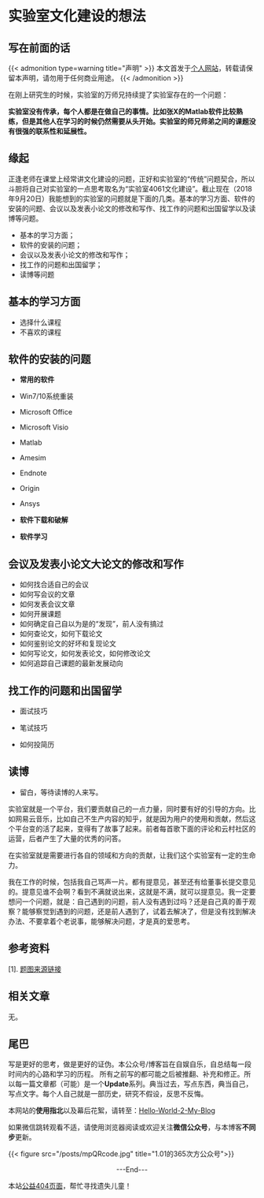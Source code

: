 # 实验室文化建设的想法


<!--more-->

## 写在前面的话

{{< admonition  type=warning title="声明" >}}
本文首发于[个人网站](https://miaobingyi.com/)，转载请保留本声明，请勿用于任何商业用途。
{{< /admonition >}}

在刚上研究生的时候，实验室的万师兄持续提了实验室存在的一个问题：

**实验室没有传承，每个人都是在做自己的事情。比如张X的Matlab软件比较熟练，但是其他人在学习的时候仍然需要从头开始。实验室的师兄师弟之间的课题没有很强的联系性和延展性。**


## 缘起

正逢老师在课堂上经常讲文化建设的问题，正好和实验室的“传统”问题契合，所以斗胆将自己对实验室的一点思考取名为“实验室4061文化建设”。截止现在（2018年9月20日）我能想到的实验室的问题就是下面的几类。基本的学习方面、软件的安装的问题、会议以及发表小论文的修改和写作、找工作的问题和出国留学以及读博等问题。

- 基本的学习方面；
- 软件的安装的问题；
- 会议以及发表小论文的修改和写作；
- 找工作的问题和出国留学；
- 读博等问题



## 基本的学习方面

- 选择什么课程
- 不喜欢的课程




## 软件的安装的问题

- **常用的软件**
- Win7/10系统重装
- Microsoft Office
- Microsoft Visio 
- Matlab
- Amesim
- Endnote
- Origin
- Ansys

- **软件下载和破解**

- **软件学习**




## 会议及发表小论文大论文的修改和写作

- 如何找合适自己的会议
- 如何写会议的文章
- 如何发表会议文章
- 如何开展课题
- 如何确定自己自以为是的“发现”，前人没有搞过
- 如何查论文，如何下载论文
- 如何鉴别论文的好坏和复现论文
- 如何写论文，如何发表论文，如何修改论文
- 如何追踪自己课题的最新发展动向




## 找工作的问题和出国留学

- 面试技巧

- 笔试技巧

- 如何投简历



## 读博

-  留白，等待读博的人来写。



实验室就是一个平台，我们要贡献自己的一点力量，同时要有好的引导的方向。比如网易云音乐，比如自己不生产内容的知乎，就是因为用户的使用和贡献，然后这个平台变的活了起来，变得有了故事了起来。前者每首歌下面的评论和云村社区的运营，后者产生了大量的优秀的问答。



在实验室就是需要进行各自的领域和方向的贡献，让我们这个实验室有一定的生命力。

 我在工作的时候，包括我自己骂声一片。都有提意见，甚至还有给董事长提交意见的。提意见谁不会啊？看到不满就说出来，这就是不满，就可以提意见。我一定要想问一个问题，就是：自己遇到的问题，前人没有遇到过吗？还是自己真的善于观察？能够察觉到遇到的问题，还是前人遇到了，试着去解决了，但是没有找到解决办法、不要拿着个老说事，能够解决问题，才是真的爱思考。


## 参考资料

[1]. [题图来源链接](https://depositphotos.com/109322020/stock-photo-research-word-cloud.html)


## 相关文章 

无。

## 尾巴
写是更好的思考，做是更好的证伪。本公众号/博客旨在自娱自乐，自总结每一段时间内的心路和学习的历程。 所有之前写的都可能之后被推翻、补充和修正。所以每一篇文章都（可能）是一个**Update**系列。典当过去，写点东西，典当自己，写点文字。每个人自己就是一部历史，研究不假设，反思不反悔。

本网站的**使用指北**以及幕后花絮，请转至：[Hello-World-2-My-Blog](https://miaobingyi.com/2018/hello-my-own-website/)

如果微信跳转观看不适，请使用浏览器阅读或欢迎关注**微信公众号**，与本博客**不同步**更新。

{{< figure src="/posts/mpQRcode.jpg" title="1.01的365次方公众号">}}

<center>  ---End---  </center>

本站[公益404页面](https://miaobingyi.com/404)，帮忙寻找遗失儿童！
